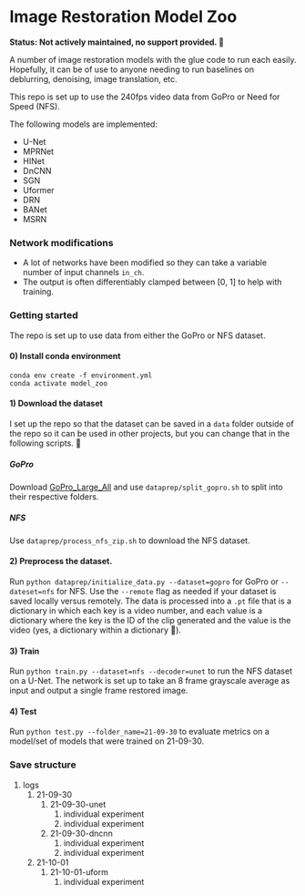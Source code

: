 # Image Restoration Model Zoo
**Status: Not actively maintained, no support provided. :no_good:**

A number of image restoration models with the glue code to run each easily.
Hopefully, it can be of use to anyone needing to run baselines on deblurring, denoising, image translation, etc.

This repo is set up to use the 240fps video data from GoPro or Need for Speed (NFS).

The following models are implemented:
- U-Net
- MPRNet
- HINet
- DnCNN
- SGN
- Uformer 
- DRN
- BANet
- MSRN

### Network modifications
- A lot of networks have been modified so they can take a variable number of input channels `in_ch`.
- The output is often differentiably clamped between [0, 1] to help with training. 

### Getting started
The repo is set up to use data from either the GoPro or NFS dataset. 

#### 0) Install conda environment
```
conda env create -f environment.yml
conda activate model_zoo
```

#### 1) Download the dataset
I set up the repo so that the dataset can be saved in a `data` folder outside of the repo so it can be used 
in other projects, but you can change that in the following scripts. :llama:	

##### GoPro
Download [GoPro_Large_All](http://data.cv.snu.ac.kr:8008/webdav/dataset/GOPRO/GOPRO_Large_all.zip) and use
`dataprep/split_gopro.sh` to split into their respective folders.

##### NFS
Use `dataprep/process_nfs_zip.sh` to download the NFS dataset. 

#### 2) Preprocess the dataset.
Run `python dataprep/initialize_data.py --dataset=gopro` for GoPro or `--dateset=nfs` for NFS. 
Use the `--remote` flag as needed if your dataset is saved locally versus remotely.
The data is processed into a `.pt` file that is a dictionary in which each key is a video number,
and each value is a dictionary where the key is the ID of the clip generated and the value is the video
(yes, a dictionary within a dictionary :eyes:).

#### 3) Train
Run `python train.py --dataset=nfs --decoder=unet` to run the NFS dataset on a U-Net. The network is set up 
to take an 8 frame grayscale average as input and output a single frame restored image.

#### 4) Test
Run `python test.py --folder_name=21-09-30` to evaluate metrics on a model/set of models that were trained
on 21-09-30.


### Save structure
1. logs 
    1. 21-09-30
        1. 21-09-30-unet
            1. individual experiment
            2. individual experiment
        2. 21-09-30-dncnn
            1. individual experiment
            2. individual experiment
    2. 21-10-01
        1. 21-10-01-uform
            1. individual experiment